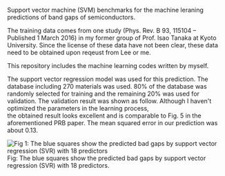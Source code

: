 Support vector machine (SVM) benchmarks for the machine leraning predictions of
band gaps of semiconductors.

The training data comes from one study
(Phys. Rev. B 93, 115104 – Published 1 March 2016)
in my former group of Prof. Isao Tanaka at Kyoto University. Since the
license of these data have not been clear, these data need to be
obtained upon reqeust from Lee or me.

This repository includes the machine learning codes written by myself.

The support vector regression model was used for this prediction. 
The database including 270 materials was used. 80% of the database 
was randomly selected for training and the remaining 20% was used for validation. 
The validation result was shown as follow. 
Although I haven't optimized the parameters in the learning process,  
the obtained result looks excellent and is comparable to Fig. 5 in the aforementioned
PRB paper. The mean squared error in our prediction was about 0.13.

![Fig 1: The blue squares show the predicted bad gaps by support vector regression (SVR) with 18 predictors
](./Fig1.jpg)
Fig: The blue squares show the predicted bad gaps by support vector regression
(SVR) with 18 predictors.


